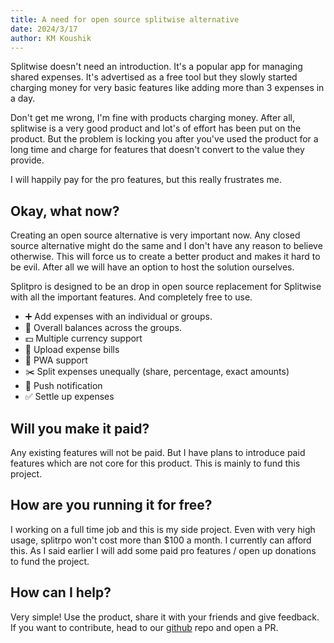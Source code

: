 ```yaml
---
title: A need for open source splitwise alternative
date: 2024/3/17
author: KM Koushik
---
```


Splitwise doesn't need an introduction. It's a popular app for managing shared expenses. It's advertised as a free tool but they slowly started charging money for very basic features like adding more than 3 expenses in a day.

Don't get me wrong, I'm fine with products charging money. After all, splitwise is a very good product and lot's of effort has been put on the product. But the problem is locking you after you've used the product for a long time and charge for features that doesn't convert to the value they provide.

I will happily pay for the pro features, but this really frustrates me.

## Okay, what now?

Creating an open source alternative is very important now. Any closed source alternative might do the same and I don't have any reason to believe otherwise. This will force us to create a better product and makes it hard to be evil. After all we will have an option to host the solution ourselves.

Splitpro is designed to be an drop in open source replacement for Splitwise with all the important features. And completely free to use.

- ➕ Add expenses with an individual or groups.
- 👥 Overall balances across the groups.
- 💵 Multiple currency support
- 📄 Upload expense bills
- 📱 PWA support
- ✂️ Split expenses unequally (share, percentage, exact amounts)
- 🔔 Push notification
- ✅ Settle up expenses

## Will you make it paid?

Any existing features will not be paid. But I have plans to introduce paid features which are not core for this product. This is mainly to fund this project.

## How are you running it for free?

I working on a full time job and this is my side project. Even with very high usage, splitrpo won't cost more than $100 a month. I currently can afford this. As I said earlier I will add some paid pro features / open up donations to fund the project.

## How can I help?

Very simple! Use the product, share it with your friends and give feedback. If you want to contribute, head to our [github](https://github.com/oss-apps/split-pro) repo and open a PR.
